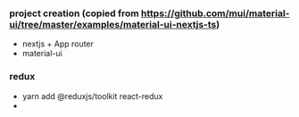 ### project creation (copied from https://github.com/mui/material-ui/tree/master/examples/material-ui-nextjs-ts)
- nextjs + App router
- material-ui

### redux
- yarn add @reduxjs/toolkit react-redux
- 